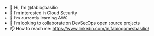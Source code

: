 - 👋 Hi, I’m @fabiogbasilio
- 👀 I’m interested in Cloud Security
- 🌱 I’m currently learning AWS
- 💞️ I’m looking to collaborate on DevSecOps open source projects
- 📫 How to reach me: https://www.linkedin.com/in/fabiogomesbasilio/

<!---
fabiogbasilio/fabiogbasilio is a ✨ special ✨ repository because its `README.md` (this file) appears on your GitHub profile.
You can click the Preview link to take a look at your changes.
--->
